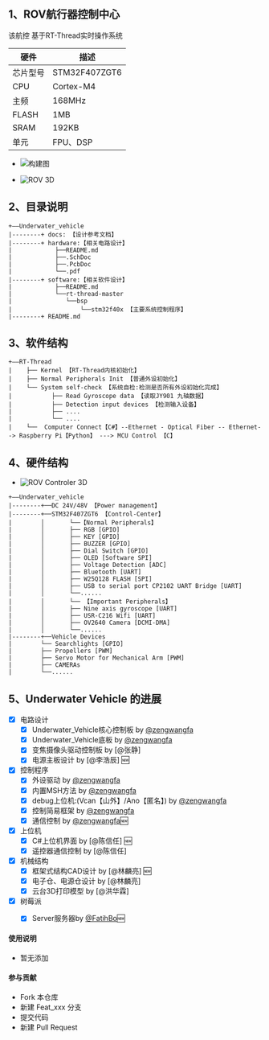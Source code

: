 ## 1、ROV航行器控制中心

该航控 基于RT-Thread实时操作系统

| 硬件 | 描述 |
| -- | -- |
|芯片型号| STM32F407ZGT6 |
|CPU| Cortex-M4 |
|主频| 168MHz |
|FLASH| 1MB |
|SRAM| 192KB |
|单元| FPU、DSP |


- ![构建图](https://images.gitee.com/uploads/images/2019/0314/162025_6336b3f6_2330851.png "构建图")

- ![ROV 3D](https://images.gitee.com/uploads/images/2019/0527/140412_e23ebd0f_2330851.jpeg "ROV_3D Model.jpg")



## 2、目录说明
```
+——Underwater_vehicle
|--------+ docs: 【设计参考文档】
|--------+ hardware:【相关电路设计】      
|            ├──README.md
|            ├──.SchDoc
|            ├──.PcbDoc
|            └──.pdf
|--------+ software:【相关软件设计】
|            ├──README.md
|			 └──rt-thread-master
|               └──bsp
|                   └──stm32f40x 【主要系统控制程序】
|--------+ README.md
```

## 3、软件结构
```
+——RT-Thread
|    ├── Kernel 【RT-Thread内核初始化】                  
|    ├── Normal Peripherals Init 【普通外设初始化】
|    └── System self-check 【系统自检:检测是否所有外设初始化完成】 
|           ├── Read Gyroscope data 【读取JY901 九轴数据】 
|           ├── Detection input devices 【检测输入设备】 
|           ├── ....
|           └── ....
|    └──  Computer Connect【C#】--Ethernet - Optical Fiber -- Ethernet--> Raspberry Pi【Python】 ---> MCU Control 【C】
```

## 4、硬件结构
- ![ROV Controler 3D](https://images.gitee.com/uploads/images/2019/0527/140434_ed5fdc50_2330851.jpeg "ROV_Controler_3D Model.jpg")

```
+——Underwater_vehicle
|--------+──DC 24V/48V 【Power management】 
|--------+──STM32F407ZGT6 【Control-Center】                  
|        │       └──【Normal Peripherals】
|        │       ├── RGB [GPIO]   
|        │       ├── KEY [GPIO] 
|        │       ├── BUZZER [GPIO]      
|        │       ├── Dial Switch [GPIO]   
|        │       ├── OLED [Software SPI]       
|        │       ├── Voltage Detection [ADC]             
|        │       ├── Bluetooth [UART]       
|        │       ├── W25Q128 FLASH [SPI]
|        │       ├── USB to serial port CP2102 UART Bridge [UART]
|        │       └──......  
|        │       └── 【Important Peripherals】
|        │       ├── Nine axis gyroscope [UART]
|        │       ├── USR-C216 Wifi [UART]   
|        │       ├── OV2640 Camera [DCMI-DMA]
|        │       └──...... 
|--------+──Vehicle Devices
|        └── Searchlights [GPIO]
|        ├── Propellers [PWM]
|        ├── Servo Motor for Mechanical Arm [PWM]
|        ├── CAMERAs 
|        └──...... 
```






## 5、Underwater Vehicle 的进展
- [X] 电路设计
	- [X] Underwater_Vehicle核心控制板 by [@zengwangfa](https://github.com/zengwangfa)	
	- [X] Underwater_Vehicle底板 by [@zengwangfa](https://github.com/zengwangfa)	
	- [X] 变焦摄像头驱动控制板 by [@张静]	
	- [X] 电源主板设计 by [@李浩辰]	🆕
	
- [X] 控制程序
    - [X] 外设驱动 by [@zengwangfa](https://github.com/zengwangfa)
    - [X] 内置MSH方法 by [@zengwangfa](https://github.com/zengwangfa)
    - [X] debug上位机:(Vcan【山外】/Ano【匿名】) by [@zengwangfa](https://github.com/zengwangfa)
	- [X] 控制简易框架 by [@zengwangfa](https://github.com/zengwangfa)
	- [X] 通信控制 by [@zengwangfa](https://github.com/zengwangfa)🆕

- [X] 上位机
	- [X] C#上位机界面 by [@陈信任] 🆕
	- [X] 遥控器通信控制 by [@陈信任]	
	
- [X] 机械结构
	- [X] 框架式结构CAD设计 by [@林麟亮] 🆕
	- [X] 电子仓、电源仓设计 by [@林麟亮]
	- [X] 云台3D打印模型 by [@洪华霖]

- [X] 树莓派
	- [X] Server服务器by [@FatihBo](https://github.com/FatihBo)🆕





#### 使用说明

- 暂无添加

#### 参与贡献

- Fork 本仓库
- 新建 Feat_xxx 分支
- 提交代码
- 新建 Pull Request





